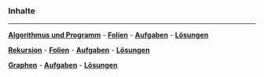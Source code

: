 


### Inhalte

___________________________________________________________________

__[Algorithmus und Programm](https://nbviewer.jupyter.org/github/ktheu/infoKurs/blob/gh-pages/200_algorithmus/algorithmus.ipynb)__ -
__[Folien](./200_algorithmus/Folien/Algorithmus.pdf)__ -
__[Aufgaben](./200_algorithmus/Musteraufgaben.pdf)__ -
__[Lösungen](./200_algorithmus/Musteraufgaben_Loesung.pdf)__


__[Rekursion](https://nbviewer.jupyter.org/github/ktheu/infoKurs/blob/gh-pages/210_rekursion/rekursion.ipynb)__ -
__[Folien](./210_rekursion/Folien/Rekursion.pdf)__ -
__[Aufgaben](./210_rekursion/Musteraufgaben.pdf)__ -
__[Lösungen](./210_rekursion/Musteraufgaben_Loesung.pdf)__



__[Graphen](https://nbviewer.jupyter.org/github/ktheu/infoKurs/blob/gh-pages/215_mandelbrot/mandelbrot.ipynb)__ -
__[Aufgaben](./210_rekursion/Musteraufgaben.pdf)__ -
__[Lösungen](./210_rekursion/Musteraufgaben_Loesung.pdf)__
